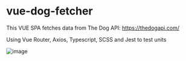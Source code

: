 # vue-dog-fetcher

This VUE SPA fetches data from The Dog API: https://thedogapi.com/

Using Vue Router, Axios, Typescript, SCSS and Jest to test units

![image](https://user-images.githubusercontent.com/24259502/177011721-b38cf2fd-23f0-4e34-99d2-765afc1a2637.png)

